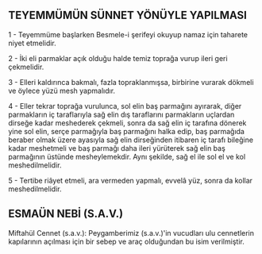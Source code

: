 ## TEYEMMÜMÜN SÜNNET YÖNÜYLE YAPILMASI

1   - Teyemmüme başlarken Besmele-i şerifeyi okuyup namaz için taharete niyet etmelidir.

2   - İki eli parmaklar açık olduğu halde temiz toprağa vurup ileri geri çekmelidir.

3   - Elleri kaldırınca bakmalı, fazla topraklanmışsa, birbirine vurarak dökmeli ve öylece yüzü mesh yapmalıdır.

4   - Eller tekrar toprağa vurulunca, sol elin baş parmağını ayırarak, diğer parmakların iç taraflarıyla sağ elin dış taraflarını parmak­ların uçlardan dirseğe kadar meshederek çekmeli, sonra da sağ elin iç tarafına dö­nerek yine sol elin, serçe parmağıyla baş parmağını halka edip, baş parmağıda bera­ber olmak üzere ayasıyla sağ elin dirseğin­den itibaren iç tarafı bileğine kadar meshetmeli ve baş parmağı daha ileri yürüterek sağ elin baş parmağının üstünde mesheylemekdir. Aynı şekilde, sağ el ile sol el ve kol meshedilmelidir.

5   - Tertibe riâyet etmeli, ara vermeden yapmalı, evvelâ yüz, sonra da kollar meshedilmelidir.

## ESMAÜN NEBİ (S.A.V.)

Miftahül Cennet (s.a.v.): Peygamberimiz (s.a.v.)'in vucudları ulu cennetlerin kapılarının açılması için bir sebep ve araç olduğundan bu isim verilmiştir.
